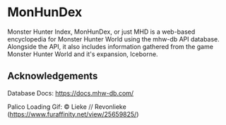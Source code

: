 # MonHunDex

Monster Hunter Index, MonHunDex, or just MHD is a web-based encyclopedia for Monster Hunter World using the mhw-db API database. Alongside the API, it also includes information gathered from the game Monster Hunter World and it's expansion, Iceborne. 

## Acknowledgements
Database Docs: https://docs.mhw-db.com/

Palico Loading Gif: © Lieke // Revonlieke (https://www.furaffinity.net/view/25659825/)